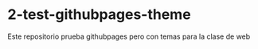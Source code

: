 # 2-test-githubpages-theme
Este repositorio prueba githubpages pero con temas para la clase de web 
